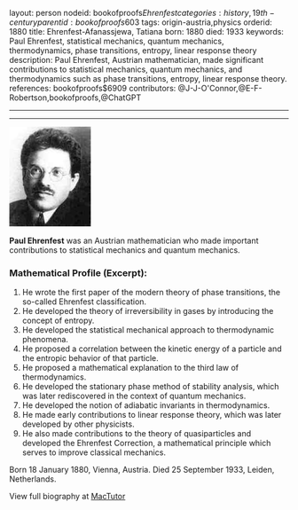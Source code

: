 layout: person
nodeid: bookofproofs$Ehrenfest
categories: history,19th-century
parentid: bookofproofs$603
tags: origin-austria,physics
orderid: 1880
title: Ehrenfest-Afanassjewa, Tatiana
born: 1880
died: 1933
keywords: Paul Ehrenfest, statistical mechanics, quantum mechanics, thermodynamics, phase transitions, entropy, linear response theory
description: Paul Ehrenfest, Austrian mathematician, made significant contributions to statistical mechanics, quantum mechanics, and thermodynamics such as phase transitions, entropy, linear response theory.
references: bookofproofs$6909
contributors: @J-J-O'Connor,@E-F-Robertson,bookofproofs,@ChatGPT

---



---

![Ehrenfest.jpg](https://github.com/bookofproofs/bookofproofs.github.io/blob/main/_sources/_assets/images/portraits/Ehrenfest.jpg?raw=true)

**Paul Ehrenfest** was an Austrian mathematician who made important contributions to statistical mechanics and  quantum mechanics.

### Mathematical Profile (Excerpt):
1. He wrote the first paper of the modern theory of phase transitions, the so-called Ehrenfest classification.
2. He developed the theory of irreversibility in gases by introducing the concept of entropy.
3. He developed the statistical mechanical approach to thermodynamic phenomena.
4. He proposed a correlation between the kinetic energy of a particle and the entropic behavior of that particle.
5. He proposed a mathematical explanation to the third law of thermodynamics.
6. He developed the stationary phase method of stability analysis, which was later rediscovered in the context of quantum mechanics.
7. He developed the notion of adiabatic invariants in thermodynamics.
8. He made early contributions to linear response theory, which was later developed by other physicists.
9. He also made contributions to the theory of quasiparticles and developed the Ehrenfest Correction, a mathematical principle which serves to improve classical mechanics.

Born 18 January 1880, Vienna, Austria. Died 25 September 1933, Leiden, Netherlands.

View full biography at [MacTutor](https://mathshistory.st-andrews.ac.uk/Biographies/Ehrenfest/)

